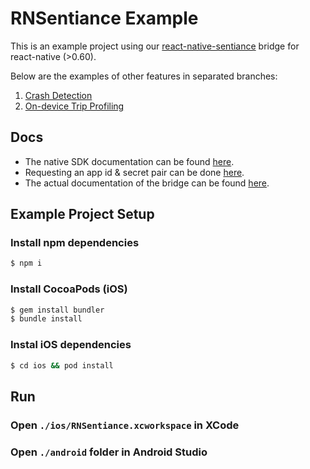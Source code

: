 # RNSentiance Example

This is an example project using our [react-native-sentiance](https://github.com/sentiance/react-native-sentiance) bridge for react-native (>0.60).

Below are the examples of other features in separated branches:	

1. [Crash Detection](https://github.com/sentiance/react-native-sentiance-example/tree/crash-detection)
2. [On-device Trip Profiling](https://github.com/sentiance/react-native-sentiance-example/tree/on-device-trip-profiling)

## Docs

* The native SDK documentation can be found [here](https://docs.sentiance.com/sdk/getting-started).
* Requesting an app id & secret pair can be done [here](https://docs.sentiance.com/sdk/getting-started#requesting-an-app-id-and-secret).
* The actual documentation of the bridge can be found [here](https://github.com/sentiance/react-native-sentiance/blob/master/README.md).

## Example Project Setup

### Install npm dependencies
```sh
$ npm i
```

### Install CocoaPods (iOS)
```sh
$ gem install bundler
$ bundle install
```

### Instal iOS dependencies
```sh
$ cd ios && pod install
```

## Run

### Open `./ios/RNSentiance.xcworkspace` in XCode
### Open `./android` folder in Android Studio
